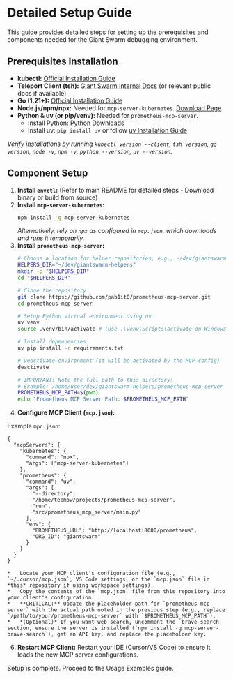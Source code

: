 # Detailed Setup Guide

This guide provides detailed steps for setting up the prerequisites and components needed for the Giant Swarm debugging environment.

## Prerequisites Installation

*   **kubectl:** [Official Installation Guide](https://kubernetes.io/docs/tasks/tools/install-kubectl/)
*   **Teleport Client (tsh):** [Giant Swarm Internal Docs](https://intranet.giantswarm.io/docs/support-and-ops/teleport/#installing-teleport) (or relevant public docs if available)
*   **Go (1.21+):** [Official Installation Guide](https://go.dev/doc/install)
*   **Node.js/npm/npx:** Needed for `mcp-server-kubernetes`. [Download Page](https://nodejs.org/)
*   **Python & uv (or pip/venv):** Needed for `prometheus-mcp-server`. 
    *   Install Python: [Python Downloads](https://www.python.org/downloads/)
    *   Install uv: `pip install uv` or follow [uv Installation Guide](https://github.com/astral-sh/uv#installation)

*Verify installations by running `kubectl version --client`, `tsh version`, `go version`, `node -v`, `npm -v`, `python --version`, `uv --version`.*

## Component Setup

1.  **Install `envctl`:** (Refer to main README for detailed steps - Download binary or build from source)
2.  **Install `mcp-server-kubernetes`:**
    ```bash
    npm install -g mcp-server-kubernetes
    ```
    *Alternatively, rely on `npx` as configured in `mcp.json`, which downloads and runs it temporarily.*
3.  **Install `prometheus-mcp-server`:**
    ```bash
    # Choose a location for helper repositories, e.g., ~/dev/giantswarm-helpers
    HELPERS_DIR="~/dev/giantswarm-helpers"
    mkdir -p "$HELPERS_DIR"
    cd "$HELPERS_DIR"
    
    # Clone the repository
    git clone https://github.com/pab1it0/prometheus-mcp-server.git
    cd prometheus-mcp-server

    # Setup Python virtual environment using uv
    uv venv 
    source .venv/bin/activate # (Use .\venv\Scripts\activate on Windows/PowerShell)
    
    # Install dependencies
    uv pip install -r requirements.txt
    
    # Deactivate environment (it will be activated by the MCP config)
    deactivate
    
    # IMPORTANT: Note the full path to this directory!
    # Example: /home/user/dev/giantswarm-helpers/prometheus-mcp-server
    PROMETHEUS_MCP_PATH=$(pwd)
    echo "Prometheus MCP Server Path: $PROMETHEUS_MCP_PATH"
    ```
4.  **Configure MCP Client (`mcp.json`):**

Example `mpc.json`:
```
{
  "mcpServers": {
    "kubernetes": {
      "command": "npx",
      "args": ["mcp-server-kubernetes"]
    },
    "prometheus": {
      "command": "uv",
      "args": [
        "--directory",
        "/home/teemow/projects/prometheus-mcp-server",
        "run",
        "src/prometheus_mcp_server/main.py"
      ],
      "env": {
        "PROMETHEUS_URL": "http://localhost:8080/prometheus",
        "ORG_ID": "giantswarm"
      }
    }
  }
}
```

    *   Locate your MCP client's configuration file (e.g., `~/.cursor/mcp.json`, VS Code settings, or the `mcp.json` file in *this* repository if using workspace settings).
    *   Copy the contents of the `mcp.json` file from this repository into your client's configuration.
    *   **CRITICAL:** Update the placeholder path for `prometheus-mcp-server` with the actual path noted in the previous step (e.g., replace `/path/to/your/prometheus-mcp-server` with `$PROMETHEUS_MCP_PATH`).
    *   *(Optional)* If you want web search, uncomment the `brave-search` section, ensure the server is installed (`npm install -g mcp-server-brave-search`), get an API key, and replace the placeholder key.

6.  **Restart MCP Client:** Restart your IDE (Cursor/VS Code) to ensure it loads the new MCP server configurations.

Setup is complete. Proceed to the Usage Examples guide. 

